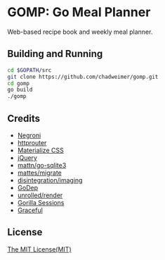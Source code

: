 # GOMP: Go Meal Planner

Web-based recipe book and weekly meal planner.

## Building and Running

```bash
cd $GOPATH/src
git clone https://github.com/chadweimer/gomp.git
cd gomp
go build
./gomp
```

## Credits

* [Negroni](https://github.com/urfave/negroni)
* [httprouter](https://github.com/julienschmidt/httprouter)
* [Materialize CSS](http://materializecss.com)
* [jQuery](https://jquery.com)
* [mattn/go-sqlite3](https://github.com/mattn/go-sqlite3)
* [mattes/migrate](https://github.com/mattes/migrate)
* [disintegration/imaging](https://github.com/disintegration/imaging)
* [GoDep](https://github.com/tools/godep)
* [unrolled/render](https://github.com/unrolled/render)
* [Gorilla Sessions](https://github.com/gorilla/sessions)
* [Graceful](https://github.com/tylerb/graceful)

## License

[The MIT License(MIT)](LICENSE)
